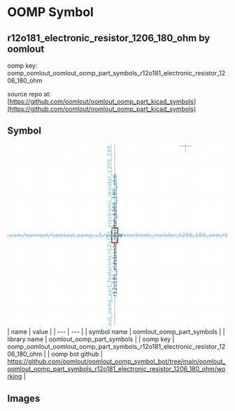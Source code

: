 # OOMP Symbol  
## r12o181_electronic_resistor_1206_180_ohm  by oomlout  
  
oomp key: oomp_oomlout_oomlout_oomp_part_symbols_r12o181_electronic_resistor_1206_180_ohm  
  
source repo at: [https://github.com/oomlout/oomlout_oomp_part_kicad_symbols](https://github.com/oomlout/oomlout_oomp_part_kicad_symbols)  
## Symbol  
  
[![working.png](working_600.png)](working.png)  
| name | value | 
| --- | --- | 
| symbol name | oomlout_oomp_part_symbols | 
| library name | oomlout_oomp_part_symbols | 
| oomp key | oomp_oomlout_oomlout_oomp_part_symbols_r12o181_electronic_resistor_1206_180_ohm | 
| oomp bot github | https://github.com/oomlout/oomlout_oomp_symbol_bot/tree/main/oomlout_oomlout_oomp_part_symbols_r12o181_electronic_resistor_1206_180_ohm/working | 
## Images  
